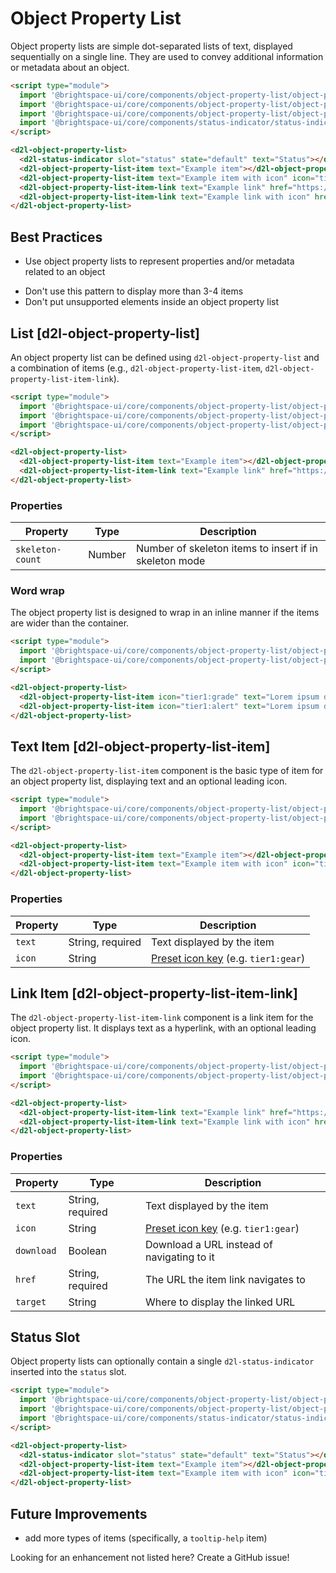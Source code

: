# Object Property List

Object property lists are simple dot-separated lists of text, displayed sequentially on a single line. They are used to convey additional information or metadata about an object.

<!-- docs: demo -->
```html
<script type="module">
  import '@brightspace-ui/core/components/object-property-list/object-property-list.js';
  import '@brightspace-ui/core/components/object-property-list/object-property-list-item.js';
  import '@brightspace-ui/core/components/object-property-list/object-property-list-item-link.js';
  import '@brightspace-ui/core/components/status-indicator/status-indicator.js';
</script>

<d2l-object-property-list>
  <d2l-status-indicator slot="status" state="default" text="Status"></d2l-status-indicator>
  <d2l-object-property-list-item text="Example item"></d2l-object-property-list-item>
  <d2l-object-property-list-item text="Example item with icon" icon="tier1:grade"></d2l-object-property-list-item>
  <d2l-object-property-list-item-link text="Example link" href="https://www.d2l.com/"></d2l-object-property-list-item-link>
  <d2l-object-property-list-item-link text="Example link with icon" href="https://www.d2l.com/" icon="tier1:alert"></d2l-object-property-list-item-link>
</d2l-object-property-list>
```

## Best Practices
<!-- docs: start best practices -->
<!-- docs: start dos -->
* Use object property lists to represent properties and/or metadata related to an object
<!-- docs: end dos -->

<!-- docs: start donts -->
* Don't use this pattern to display more than 3-4 items
* Don't put unsupported elements inside an object property list
<!-- docs: end donts -->
<!-- docs: end best practices -->

## List [d2l-object-property-list]

An object property list can be defined using `d2l-object-property-list` and a combination of items (e.g., `d2l-object-property-list-item`, `d2l-object-property-list-item-link`).

<!-- docs: demo live name:d2l-object-property-list -->
```html
<script type="module">
  import '@brightspace-ui/core/components/object-property-list/object-property-list.js';
  import '@brightspace-ui/core/components/object-property-list/object-property-list-item.js';
  import '@brightspace-ui/core/components/object-property-list/object-property-list-item-link.js';
</script>

<d2l-object-property-list>
  <d2l-object-property-list-item text="Example item"></d2l-object-property-list-item>
  <d2l-object-property-list-item-link text="Example link" href="https://www.d2l.com/"></d2l-object-property-list-item-link>
</d2l-object-property-list>
```

<!-- docs: start hidden content -->
### Properties

| Property | Type | Description |
|--|--|--|
| `skeleton-count` | Number | Number of skeleton items to insert if in skeleton mode |
<!-- docs: end hidden content -->

### Word wrap

The object property list is designed to wrap in an inline manner if the items are wider than the container.

<!-- docs: demo -->
```html
<script type="module">
  import '@brightspace-ui/core/components/object-property-list/object-property-list.js';
  import '@brightspace-ui/core/components/object-property-list/object-property-list-item.js';
</script>

<d2l-object-property-list>
  <d2l-object-property-list-item icon="tier1:grade" text="Lorem ipsum dolor sit amet, consectetur adipisicing elit. Adipisci repellat cum totam! Enim, sunt."></d2l-object-property-list-item>
  <d2l-object-property-list-item icon="tier1:alert" text="Lorem ipsum dolor sit amet, consectetur adipisicing elit. Adipisci repellat cum totam! Enim, sunt."></d2l-object-property-list-item>
</d2l-object-property-list>
```

## Text Item [d2l-object-property-list-item]

The `d2l-object-property-list-item` component is the basic type of item for an object property list, displaying text and an optional leading icon.

<!-- docs: demo live name:d2l-object-property-list-item -->
```html
<script type="module">
  import '@brightspace-ui/core/components/object-property-list/object-property-list.js';
  import '@brightspace-ui/core/components/object-property-list/object-property-list-item.js';
</script>

<d2l-object-property-list>
  <d2l-object-property-list-item text="Example item"></d2l-object-property-list-item>
  <d2l-object-property-list-item text="Example item with icon" icon="tier1:grade"></d2l-object-property-list-item>
</d2l-object-property-list>
```

<!-- docs: start hidden content -->
### Properties

| Property | Type | Description |
|--|--|--|
| `text` | String, required | Text displayed by the item |
| `icon` | String | [Preset icon key](../icons#preset-icons) (e.g. `tier1:gear`) |
<!-- docs: end hidden content -->

## Link Item [d2l-object-property-list-item-link]

The `d2l-object-property-list-item-link` component is a link item for the object property list. It displays text as a hyperlink, with an optional leading icon.

<!-- docs: demo live name:d2l-object-property-list-item-link -->
```html
<script type="module">
  import '@brightspace-ui/core/components/object-property-list/object-property-list.js';
  import '@brightspace-ui/core/components/object-property-list/object-property-list-item-link.js';
</script>

<d2l-object-property-list>
  <d2l-object-property-list-item-link text="Example link" href="https://www.d2l.com/"></d2l-object-property-list-item-link>
  <d2l-object-property-list-item-link text="Example link with icon" href="https://www.d2l.com/" icon="tier1:alert"></d2l-object-property-list-item-link>
</d2l-object-property-list>
```

<!-- docs: start hidden content -->
### Properties

| Property | Type | Description |
|--|--|--|
| `text` | String, required | Text displayed by the item |
| `icon` | String | [Preset icon key](../icons#preset-icons) (e.g. `tier1:gear`) |
| `download` | Boolean | Download a URL instead of navigating to it |
| `href` | String, required | The URL the item link navigates to |
| `target` | String | Where to display the linked URL |
<!-- docs: end hidden content -->

## Status Slot

Object property lists can optionally contain a single `d2l-status-indicator` inserted into the `status` slot.

<!-- docs: demo live name:d2l-status-indicator -->
```html
<script type="module">
  import '@brightspace-ui/core/components/object-property-list/object-property-list.js';
  import '@brightspace-ui/core/components/object-property-list/object-property-list-item.js';
  import '@brightspace-ui/core/components/status-indicator/status-indicator.js';
</script>

<d2l-object-property-list>
  <d2l-status-indicator slot="status" state="default" text="Status"></d2l-status-indicator>
  <d2l-object-property-list-item text="Example item"></d2l-object-property-list-item>
  <d2l-object-property-list-item text="Example item with icon" icon="tier1:grade"></d2l-object-property-list-item>
</d2l-object-property-list>
```

<!-- docs: start hidden content -->
## Future Improvements

* add more types of items (specifically, a `tooltip-help` item)

Looking for an enhancement not listed here? Create a GitHub issue!
<!-- docs: end hidden content -->
